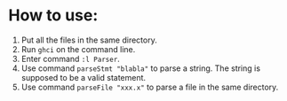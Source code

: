 # How to use:
1. Put all the files in the same directory.
2. Run `ghci` on the command line.
3. Enter command `:l Parser`.
4. Use command `parseStmt "blabla"` to parse a string. The string is supposed to be a valid statement.
5. Use command `parseFile "xxx.x"` to parse a file in the same directory.

